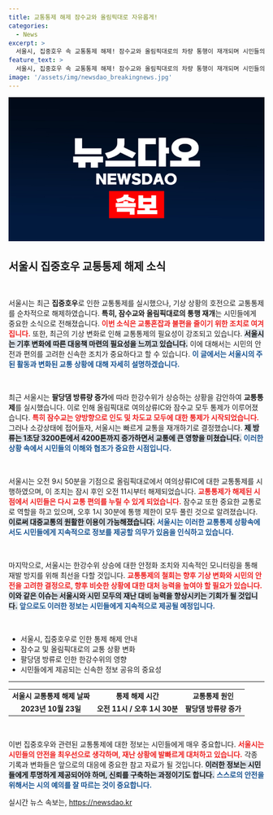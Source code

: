 ```yaml
---
title: 교통통제 해제 잠수교와 올림픽대로 자유롭게!
categories:
  - News
excerpt: >
  서울시, 집중호우 속 교통통제 해제! 잠수교와 올림픽대로의 차량 통행이 재개되며 시민들의 귀가 길에 청신호가 켜졌다. 강수량 감소와 함께 한강 수위도 안정세로 접어들어 이목이 집중된다.
feature_text: >
  서울시, 집중호우 속 교통통제 해제! 잠수교와 올림픽대로의 차량 통행이 재개되며 시민들의 귀가 길에 청신호가 켜졌다. 강수량 감소와 함께 한강 수위도 안정세로 접어들어 이목이 집중된다.
image: '/assets/img/newsdao_breakingnews.jpg'
---
```


<p><img src="/assets/img/newsdao_breakingnews.jpg" alt="ontimetimes 속보" /></p>

<h2 data-ke-size="size26">서울시 집중호우 교통통제 해제 소식</h2>

<p data-ke-size="size16">&nbsp;</p>

<p>서울시는 최근 <strong>집중호우</strong>로 인한 교통통제를 실시했으나, 기상 상황의 호전으로 교통통제를 순차적으로 해제하였습니다. <strong>특히, 잠수교와 올림픽대로의 통행 재개</strong>는 시민들에게 중요한 소식으로 전해졌습니다. <b><span style="color: #ee2323;">이번 소식은 교통혼잡과 불편을 줄이기 위한 조치로 여겨집니다.</span></b> 또한, 최근의 기상 변화로 인해 교통통제의 필요성이 강조되고 있습니다. <b><span style="background-color: #21538527;">서울시는 기후 변화에 따른 대응책 마련의 필요성을 느끼고 있습니다.</span></b> 이에 대해서는 시민의 안전과 편의를 고려한 신속한 조치가 중요하다고 할 수 있습니다. <b><span style="color: #1a5490;">이 글에서는 서울시의 주된 활동과 변화된 교통 상황에 대해 자세히 설명하겠습니다.</span></b></p>

<p data-ke-size="size16">&nbsp;</p>

<p>최근 서울시는 <strong>팔당댐 방류량 증가</strong>에 따라 한강수위가 상승하는 상황을 감안하여 <strong>교통통제</strong>를 실시했습니다. 이로 인해 올림픽대로 여의상류IC와 잠수교 모두 통제가 이루어졌습니다. <b><span style="color: #ee2323;">특히 잠수교는 양방향으로 인도 및 차도교 모두에 대한 통제가 시작되었습니다.</span></b> 그러나 소강상태에 접어들자, 서울시는 빠르게 교통을 재개하기로 결정했습니다. <b><span style="background-color: #21538527;">제 방류는 1초당 3200톤에서 4200톤까지 증가하면서 교통에 큰 영향을 미쳤습니다.</span></b> <b><span style="color: #1a5490;">이러한 상황 속에서 시민들의 이해와 협조가 중요한 시점입니다.</span></b></p>

<p data-ke-size="size16">&nbsp;</p>

<p>서울시는 오전 9시 50분을 기점으로 올림픽대로에서 여의상류IC에 대한 교통통제를 시행하였으며, 이 조치는 잠시 후인 오전 11시부터 해제되었습니다. <b><span style="color: #ee2323;">교통통제가 해제된 시점에서 시민들은 다시 교통 편의를 누릴 수 있게 되었습니다.</span></b> 잠수교 또한 중요한 교통로로 역할을 하고 있으며, 오후 1시 30분에 통행 제한이 모두 풀린 것으로 알려졌습니다. <b><span style="background-color: #21538527;">이로써 대중교통의 원활한 이용이 가능해졌습니다.</span></b> <b><span style="color: #1a5490;">서울시는 이러한 교통통제 상황속에서도 시민들에게 지속적으로 정보를 제공할 의무가 있음을 인식하고 있습니다.</span></b></p>

<p data-ke-size="size16">&nbsp;</p>

<p>마지막으로, 서울시는 한강수위 상승에 대한 안정화 조치와 지속적인 모니터링을 통해 재발 방지를 위해 최선을 다할 것입니다. <b><span style="color: #ee2323;">교통통제의 철회는 향후 기상 변화와 시민의 안전을 고려한 결정으로, 향후 비슷한 상황에 대한 대처 능력을 높여야 할 필요가 있습니다.</span></b> <b><span style="background-color: #21538527;">이와 같은 이슈는 서울시와 시민 모두의 재난 대비 능력을 향상시키는 기회가 될 것입니다.</span></b> <b><span style="color: #1a5490;">앞으로도 이러한 정보는 시민들에게 지속적으로 제공될 예정입니다.</span></b></p>

<p data-ke-size="size16">&nbsp;</p>

<ul>
    <li>서울시, 집중호우로 인한 통제 해제 안내</li>
    <li>잠수교 및 올림픽대로의 교통 상황 변화</li>
    <li>팔당댐 방류로 인한 한강수위의 영향</li>
    <li>시민들에게 제공되는 신속한 정보 공유의 중요성</li>
</ul>

<hr>

<table style="width: 100%;">
    <tr>
        <td style="text-align: center; height: 17px;"><b>서울시 교통통제 해제 날짜</b></td>
        <td style="text-align: center; height: 17px;"><b>통제 해제 시간</b></td>
        <td style="text-align: center; height: 17px;"><b>교통통제 원인</b></td>
    </tr>
    <tr>
        <td style="text-align: center; height: 17px;"><b>2023년 10월 23일</b></td>
        <td style="text-align: center; height: 17px;"><b>오전 11시 / 오후 1시 30분</b></td>
        <td style="text-align: center; height: 17px;"><b>팔당댐 방류량 증가</b></td>
    </tr>
</table>

<p data-ke-size="size16">&nbsp;</p>

<p>이번 집중호우와 관련된 교통통제에 대한 정보는 시민들에게 매우 중요합니다. <b><span style="color: #ee2323;">서울시는 시민들의 안전을 최우선으로 생각하며, 재난 상황에 발빠르게 대처하고 있습니다.</span></b> 각종 기록과 변화들은 앞으로의 대응에 중요한 참고 자료가 될 것입니다. <b><span style="background-color: #21538527;">이러한 정보는 시민들에게 투명하게 제공되어야 하며, 신뢰를 구축하는 과정이기도 합니다.</span></b> <b><span style="color: #1a5490;">스스로의 안전을 위해서는 시의 예의를 잘 따르는 것이 중요합니다.</span></b></p>
실시간 뉴스 속보는, <a href="https://newsdao.kr" rel="dofollow">https://newsdao.kr</a>


